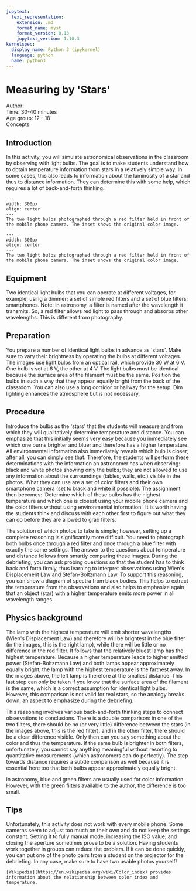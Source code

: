 ```yaml
---
jupytext:
  text_representation:
    extension: .md
    format_name: myst
    format_version: 0.13
    jupytext_version: 1.10.3
kernelspec:
  display_name: Python 3 (ipykernel)
  language: python
  name: python3
---
```


# Measuring by 'Stars'


Author:     \
Time: 30-40 minutes\
Age group:	12 - 18\
Concepts:	

## Introduction
In this activity, you will simulate astronomical observations in the classroom by observing with light bulbs. The goal is to make students understand how to obtain temperature information from stars in a relatively simple way. In some cases, this also leads to information about the luminosity of a star and thus to distance information. They can determine this with some help, which requires a lot of back-and-forth thinking.

```{figure} dm80_figure1.jpg
---
width: 300px
align: center
---
The two light bulbs photographed through a red filter held in front of the mobile phone camera. The inset shows the original color image.
```



```{figure} dm80_figure2.jpg
---
width: 300px
align: center
---
The two light bulbs photographed through a red filter held in front of the mobile phone camera. The inset shows the original color image.
```


## Equipment
Two identical light bulbs that you can operate at different voltages, for example, using a dimmer; a set of simple red filters and a set of blue filters; smartphones.
Note: in astronomy, a filter is named after the wavelength it transmits. So, a red filter allows red light to pass through and absorbs other wavelengths. This is different from photography.

## Preparation
You prepare a number of identical light bulbs in advance as 'stars'. Make sure to vary their brightness by operating the bulbs at different voltages. The images use light bulbs from an optical rail, which provide 30 W at 6 V. One bulb is set at 6 V, the other at 4 V. The light bulbs must be identical because the surface area of the filament must be the same. Position the bulbs in such a way that they appear equally bright from the back of the classroom. You can also use a long corridor or hallway for the setup. Dim lighting enhances the atmosphere but is not necessary.

## Procedure
Introduce the bulbs as the 'stars' that the students will measure and from which they will qualitatively determine temperature and distance. You can emphasize that this initially seems very easy because you immediately see which one burns brighter and bluer and therefore has a higher temperature. All environmental information also immediately reveals which bulb is closer; after all, you can simply see that. Therefore, the students will perform these determinations with the information an astronomer has when observing: black and white photos showing only the bulbs; they are not allowed to use any information about the surroundings (tables, walls, etc.) visible in the photos. What they can use are a set of color filters and their own smartphone camera (set to black and white if possible). The assignment then becomes: 'Determine which of these bulbs has the highest temperature and which one is closest using your mobile phone camera and the color filters without using environmental information.' It is worth having the students think and discuss with each other first to figure out what they can do before they are allowed to grab filters.

The solution of which photos to take is simple; however, setting up a complete reasoning is significantly more difficult. You need to photograph both bulbs once through a red filter and once through a blue filter with exactly the same settings. The answer to the questions about temperature and distance follows from smartly comparing these images. During the debriefing, you can ask probing questions so that the student has to think back and forth firmly, thus learning to interpret observations using Wien's Displacement Law and Stefan-Boltzmann Law. To support this reasoning, you can show a diagram of spectra from black bodies. This helps to extract the temperature from the observations and also helps to emphasize again that an object (star) with a higher temperature emits more power in all wavelength ranges.

## Physics background
The lamp with the highest temperature will emit shorter wavelengths (Wien's Displacement Law) and therefore will be brightest in the blue filter (in the images, this is the right lamp), while there will be little or no difference in the red filter. It follows that the relatively bluest lamp has the highest temperature. Because a higher temperature leads to higher emitted power (Stefan-Boltzmann Law) and both lamps appear approximately equally bright, the lamp with the highest temperature is the farthest away. In the images above, the left lamp is therefore at the smallest distance. This last step can only be taken if you know that the surface area of the filament is the same, which is a correct assumption for identical light bulbs. However, this comparison is not valid for real stars, so the analogy breaks down, an aspect to emphasize during the debriefing.

This reasoning involves various back-and-forth thinking steps to connect observations to conclusions. There is a double comparison: in one of the two filters, there should be no (or very little) difference between the stars (in the images above, this is the red filter), and in the other filter, there should be a clear difference visible. Only then can you say something about the color and thus the temperature. If the same bulb is brighter in both filters, unfortunately, you cannot say anything meaningful without resorting to quantitative measurements (which astronomers can do perfectly). The step towards distance requires a subtle comparison as well because it is essential here too that both bulbs appear approximately equally bright.

In astronomy, blue and green filters are usually used for color information. However, with the green filters available to the author, the difference is too small.

## Tips
Unfortunately, this activity does not work with every mobile phone. Some cameras seem to adjust too much on their own and do not keep the settings constant. Setting it to fully manual mode, increasing the ISO value, and closing the aperture sometimes prove to be a solution. Having students work together in groups can reduce the problem.
If it can be done quickly, you can put one of the photo pairs from a student on the projector for the debriefing. In any case, make sure to have two usable photos yourself!

```{tip}
[Wikipedia](https://en.wikipedia.org/wiki/Color_index) provides information about the relationship between color index and temperature. 
```
